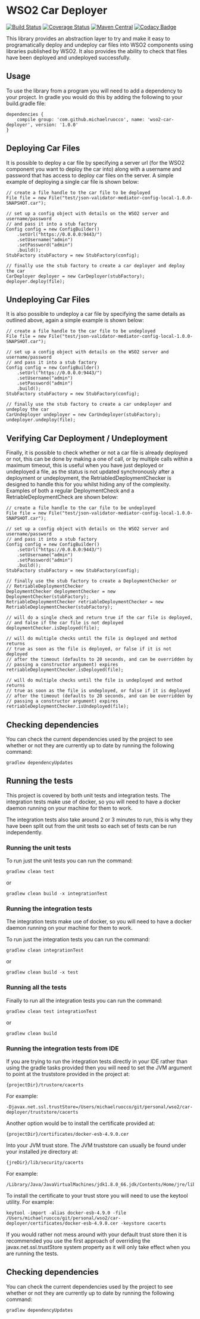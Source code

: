 # WSO2 Car Deployer

[![Build Status](https://travis-ci.org/michaelruocco/wso2-car-deployer.svg?branch=master)](https://travis-ci.org/michaelruocco/wso2-car-deployer)
[![Coverage Status](https://coveralls.io/repos/github/michaelruocco/wso2-car-deployer/badge.svg?branch=master)](https://coveralls.io/github/michaelruocco/wso2-car-deployer?branch=master)
[![Maven Central](https://maven-badges.herokuapp.com/maven-central/com.github.michaelruocco/wso2-car-deployer/badge.svg)](https://maven-badges.herokuapp.com/maven-central/com.github.michaelruocco/wso2-car-deployer)
[![Codacy Badge](https://api.codacy.com/project/badge/Grade/8d95bf1520b54d71ac9a25b373db5032)](https://www.codacy.com/app/michael-ruocco/wso2-car-deployer?utm_source=github.com&amp;utm_medium=referral&amp;utm_content=michaelruocco/wso2-car-deployer&amp;utm_campaign=Badge_Grade)


This library provides an abstraction layer to try and make it easy to
programatically deploy and undeploy car files into WSO2 components using
libraries published by WSO2. It also provides the ability to check that
files have been deployed and undeployed successfully.

## Usage

To use the library from a program you will need to add a dependency to your project. In
gradle you would do this by adding the following to your build.gradle file:

```
dependencies {
    compile group: 'com.github.michaelruocco', name: 'wso2-car-deployer', version: '1.0.0'
}
```

## Deploying Car Files

It is possible to deploy a car file by specifying a server url (for the
WSO2 component you want to deploy the car into) along with a username
and password that has access to deploy car files on the server. A
simple example of deploying a single car file is shown below:

```
// create a file handle to the car file to be deployed
File file = new File("test/json-validator-mediator-config-local-1.0.0-SNAPSHOT.car");

// set up a config object with details on the WSO2 server and username/password
// and pass it into a stub factory
Config config = new ConfigBuilder()
    .setUrl("https://0.0.0.0:9443/")
    .setUsername("admin")
    .setPassword("admin")
    .build();
StubFactory stubFactory = new StubFactory(config);

// finally use the stub factory to create a car deployer and deploy the car
CarDeployer deployer = new CarDeployer(stubFactory);
deployer.deploy(file);
```

## Undeploying Car Files

It is also possible to undeploy a car file by specifying the same details
as outlined above, again a simple example is shown below:

```
// create a file handle to the car file to be undeployed
File file = new File("test/json-validator-mediator-config-local-1.0.0-SNAPSHOT.car");

// set up a config object with details on the WSO2 server and username/password
// and pass it into a stub factory
Config config = new ConfigBuilder()
    .setUrl("https://0.0.0.0:9443/")
    .setUsername("admin")
    .setPassword("admin")
    .build();
StubFactory stubFactory = new StubFactory(config);

// finally use the stub factory to create a car undeployer and undeploy the car
CarUndeployer undeployer = new CarUndeployer(stubFactory);
undeployer.undeploy(file);
```

## Verifying Car Deployment / Undeployment

Finally, it is possible to check whether or not a car file is already
deployed or not, this can be done by making a one of call, or by multiple
calls within a maximum timeout, this is useful when you have just deployed
or undeployed a file, as the status is not updated synchronously after a
deployment or undeployment, the RetriabledDeploymentChecker is designed
to handle this for you whilst hiding any of the complexity. Examples of
both a regular DeploymentCheck and a RetriableDeploymentCheck are shown
below:

```
// create a file handle to the car file to be undeployed
File file = new File("test/json-validator-mediator-config-local-1.0.0-SNAPSHOT.car");

// set up a config object with details on the WSO2 server and username/password
// and pass it into a stub factory
Config config = new ConfigBuilder()
    .setUrl("https://0.0.0.0:9443/")
    .setUsername("admin")
    .setPassword("admin")
    .build();
StubFactory stubFactory = new StubFactory(config);

// finally use the stub factory to create a DeploymentChecker or
// RetriableDeploymentChecker
DeploymentChecker deploymentChecker = new DeploymentChecker(stubFactory);
RetriableDeploymentChecker retriableDeploymentChecker = new RetriableDeploymentChecker(stubFactory);

// will do a single check and return true if the car file is deployed,
// and false if the car file is not deployed
deploymentChecker.isDeployed(file);

// will do multiple checks until the file is deployed and method returns
// true as soon as the file is deployed, or false if it is not deployed
// after the timeout (defaults to 20 seconds, and can be overridden by
// passing a constructor argument) expires
retriableDeploymentChecker.isDeployed(file);

// will do multiple checks until the file is undeployed and method returns
// true as soon as the file is undeployed, or false if it is deployed
// after the timeout (defaults to 20 seconds, and can be overridden by
// passing a constructor argument) expires
retriableDeploymentChecker.isUndeployed(file);
```

## Checking dependencies

You can check the current dependencies used by the project to see whether
or not they are currently up to date by running the following command:

```
gradlew dependencyUpdates
```

## Running the tests

This project is covered by both unit tests and integration tests. The
integration tests make use of docker, so you will need to have a docker
daemon running on your machine for them to work.

The integration tests also take around 2 or 3 minutes to run, this is
why they have been split out from the unit tests so each set of tests
can be run independently.

### Running the unit tests

To run just the unit tests you can run the command:

```
gradlew clean test
```

or

```
gradlew clean build -x integrationTest
```

### Running the integration tests

The integration tests make use of docker, so you will need to have a docker
daemon running on your machine for them to work.

To run just the integration tests you can run the command:

```
gradlew clean integrationTest
```

or

```
gradlew clean build -x test
```

### Running all the tests

Finally to run all the integration tests you can run the command:

```
gradlew clean test integrationTest
```

or

```
gradlew clean build
```

### Running the integration tests from IDE

If you are trying to run the integration tests directly in your IDE rather
than using the gradle tasks provided then you will need to set the JVM
argument to point at the truststore provided in the project at:

```
{projectDir}/trustore/cacerts
```

For example:

```
-Djavax.net.ssl.trustStore=/Users/michaelruocco/git/personal/wso2/car-deployer/truststore/cacerts
```

Another option would be to install the certificate provided at:

```
{projectDir}/certificates/docker-esb-4.9.0.cer
```

Into your JVM trust store. The JVM truststore can usually be found under
your installed jre directory at:

```
{jreDir}/lib/security/cacerts
```

For example:

```
/Library/Java/JavaVirtualMachines/jdk1.8.0_66.jdk/Contents/Home/jre/lib/security/cacerts
```

To install the certificate to your trust store you will need to use the
keytool utility. For example:

```
keytool -import -alias docker-esb-4.9.0 -file /Users/michaelruocco/git/personal/wso2/car-deployer/certificates/docker-esb-4.9.0.cer -keystore cacerts
```

If you would rather not mess around with your default trust store then it
is recommended you use the first approach of overriding the javax.net.ssl.trustStore
system property as it will only take effect when you are running the tests.

## Checking dependencies

You can check the current dependencies used by the project to see whether
or not they are currently up to date by running the following command:

```
gradlew dependencyUpdates
```